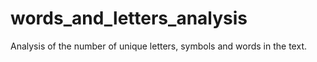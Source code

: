 # words_and_letters_analysis
Analysis of the number of unique letters, symbols and words in the text.
